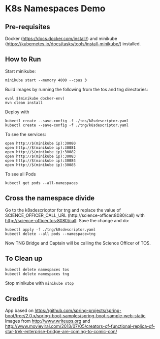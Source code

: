 # K8s Namespaces Demo

## Pre-requisites

Docker (https://docs.docker.com/install/) and minikube (https://kubernetes.io/docs/tasks/tools/install-minikube/) installed.

## How to Run

Start minikube:
 
`minikube start --memory 4000 --cpus 3`

Build images by running the following from the tos and tng directories:

`eval $(minikube docker-env)` <br/>
`mvn clean install` <br/>

Deploy with
 
`kubectl create --save-config -f ./tos/k8sdescriptor.yaml` <br/>
`kubectl create --save-config -f ./tng/k8sdescriptor.yaml` <br/>

To see the services: 

`open http://$(minikube ip):30080` <br/>
`open http://$(minikube ip):30081` <br/>
`open http://$(minikube ip):30082` <br/>
`open http://$(minikube ip):30083` <br/>
`open http://$(minikube ip):30084` <br/>
`open http://$(minikube ip):30085` <br/>

To see all Pods

`kubectl get pods --all-namespaces`

## Cross the namespace divide

Go to the k8sdescrioptor for tng and replace the value of SCIENCE_OFFICER_CALL_URL (http://science-officer:8080/call) with http://science-officer.tos:8080/call. Save the change and do:

`kubectl apply -f ./tng/k8sdescriptor.yaml` <br>
`kubectl delete --all pods --namespace=tng` <br/>

Now TNG Bridge and Captain will be calling the Science Officer of TOS.

## To Clean up

`kubectl delete namespaces tos` <br/>
`kubectl delete namespaces tng` <br/>

Stop minikube with `minikube stop`

## Credits

App based on https://github.com/spring-projects/spring-boot/tree/2.0.x/spring-boot-samples/spring-boot-sample-web-static
Images from http://www.writeups.org and http://www.movieviral.com/2013/07/05/creators-of-functional-replica-of-star-trek-enterprise-bridge-are-coming-to-comic-con/